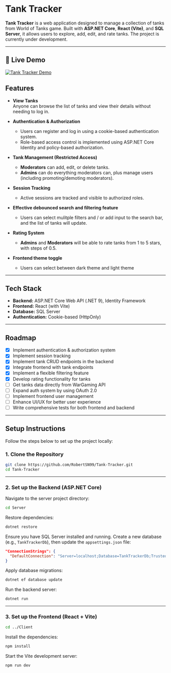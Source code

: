 # Tank Tracker

**Tank Tracker** is a web application designed to manage a collection of tanks from World of Tanks game. Built with **ASP.NET Core**, **React (Vite)**, and **SQL Server**, it allows users to explore, add, edit, and rate tanks. The project is currently under development.

---

## 🎥 Live Demo

[![Tank Tracker Demo](https://img.youtube.com/vi/M1iB5p4iM6Q)](https://youtube.com/watch?v=M1iB5p4iM6Q)

## Features

- **View Tanks**  
  Anyone can browse the list of tanks and view their details without needing to log in.

- **Authentication & Authorization**

  - Users can register and log in using a cookie-based authentication system.
  - Role-based access control is implemented using ASP.NET Core Identity and policy-based authorization.

- **Tank Management (Restricted Access)**

  - **Moderators** can add, edit, or delete tanks.
  - **Admins** can do everything moderators can, plus manage users (including promoting/demoting moderators).

- **Session Tracking**

  - Active sessions are tracked and visible to authorized roles.

- **Effective debounced search and filtering feature**

  - Users can select mulitple filters and / or add input to the search bar, and the list of tanks will update.

- **Rating System**

  - **Admins** and **Moderators** will be able to rate tanks from 1 to 5 stars, with steps of 0.5.

- **Frontend theme toggle**

  - Users can select between dark theme and light theme

---

## Tech Stack

- **Backend:** ASP.NET Core Web API (.NET 9), Identity Framework
- **Frontend:** React (with Vite)
- **Database:** SQL Server
- **Authentication:** Cookie-based (HttpOnly)

---

## Roadmap

- [x] Implement authentication & authorization system
- [x] Implement session tracking
- [x] Implement tank CRUD endpoints in the backend
- [x] Integrate frontend with tank endpoints
- [x] Implement a flexible filtering feature
- [x] Develop rating functionality for tanks
- [ ] Get tanks data directly from WarGaming API
- [ ] Expand auth system by using OAuth 2.0
- [ ] Implement frontend user management
- [ ] Enhance UI/UX for better user experience
- [ ] Write comprehensive tests for both frontend and backend

---

## Setup Instructions

Follow the steps below to set up the project locally:

### 1. Clone the Repository

```bash
git clone https://github.com/RobertSN99/Tank-Tracker.git
cd Tank-Tracker
```

---

### 2. Set up the Backend (ASP.NET Core)

Navigate to the server project directory:

```bash
cd Server
```

Restore dependencies:

```bash
dotnet restore
```

Ensure you have SQL Server installed and running. Create a new database (e.g., `TankTrackerDb`), then update the `appsettings.json` file:

```json
"ConnectionStrings": {
  "DefaultConnection": "Server=localhost;Database=TankTrackerDb;Trusted_Connection=True;TrustServerCertificate=True",
}
```

Apply database migrations:

```bash
dotnet ef database update
```

Run the backend server:

```bash
dotnet run
```

---

### 3. Set up the Frontend (React + Vite)

```bash
cd ../Client
```

Install the dependencies:

```bash
npm install
```

Start the Vite development server:

```bash
npm run dev
```
